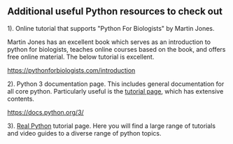 ## Additional useful Python resources to check out

1). Online tutorial that supports "Python For Biologists" by Martin Jones.

Martin Jones has an excellent book which serves as an introduction to python for biologists, teaches online courses based on the book, and offers free online material. The below tutorial is excellent.

https://pythonforbiologists.com/introduction

2). Python 3 documentation page. This includes general documentation for all core python. Particularly useful is the [tutorial page](https://docs.python.org/3/tutorial/index.html), which has extensive contents.

https://docs.python.org/3/

3). [Real Python](https://realpython.com/) tutorial page. Here you will find a large range of tutorials and video guides to a diverse range of python topics.
